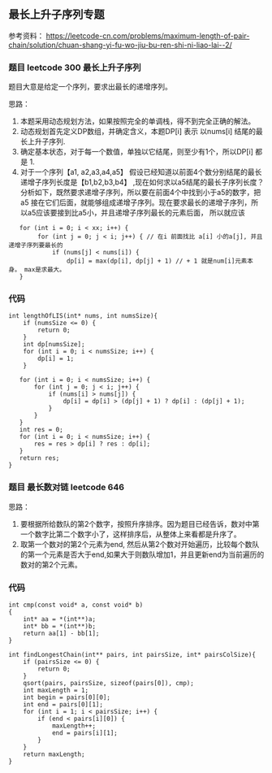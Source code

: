 ## 最长上升子序列专题

参考资料：
https://leetcode-cn.com/problems/maximum-length-of-pair-chain/solution/chuan-shang-yi-fu-wo-jiu-bu-ren-shi-ni-liao-lai--2/

### 题目 leetcode 300 最长上升子序列
题目大意是给定一个序列，要求出最长的递增序列。

思路：
1. 本题采用动态规划方法，如果按照完全的单调栈，得不到完全正确的解法。
2. 动态规划首先定义DP数组，并确定含义，本题DP[i]  表示 以nums[i] 结尾的最长上升子序列.
3. 确定基本状态，对于每一个数值，单独以它结尾，则至少有1个，所以DP[i] 都是 1.
4. 对于一个序列【a1, a2,a3,a4,a5】 假设已经知道以前面4个数分别结尾的最长递增子序列长度是【b1,b2,b3,b4】 ,现在如何求以a5结尾的最长子序列长度？
   分析如下，既然要求递增子序列，所以要在前面4个中找到小于a5的数字，把a5 接在它们后面，就能够组成递增子序列。现在要求最长的递增子序列，所以a5应该要接到比a5小，并且递增子序列最长的元素后面，
   所以就应该
```
   for (int i = 0; i < xx; i++) {
        for (int j = 0; j < i; j++) { // 在i 前面找比 a[i] 小的a[j], 并且递增子序列要最长的
            if (nums[j] < nums[i]) {
                dp[i] = max(dp[i], dp[j] + 1) // + 1 就是num[i]元素本身。 max是求最大。
   }
```
### 代码
```
int lengthOfLIS(int* nums, int numsSize){
    if (numsSize <= 0) {
        return 0;
    }
    int dp[numsSize];
    for (int i = 0; i < numsSize; i++) {
        dp[i] = 1;
    }

   for (int i = 0; i < numsSize; i++) {
       for (int j = 0; j < i; j++) {
           if (nums[i] > nums[j]) {
               dp[i] = dp[i] > (dp[j] + 1) ? dp[i] : (dp[j] + 1);
           }
       }
   } 
   int res = 0;
   for (int i = 0; i < numsSize; i++) {
       res = res > dp[i] ? res : dp[i];
   }
   return res;
}
```

### 题目 最长数对链 leetcode 646

思路：
1. 要根据所给数队的第2个数字，按照升序排序。因为题目已经告诉，数对中第一个数字比第二个数字小了，这样排序后，从整体上来看都是升序了。
2. 取第一个数对的第2个元素为end, 然后从第2个数对开始遍历，比较每个数队的第一个元素是否大于end,如果大于则数队增加1，并且更新end为当前遍历的数对的第2个元素。

### 代码
```
int cmp(const void* a, const void* b)
{
    int* aa = *(int**)a;
    int* bb = *(int**)b;
    return aa[1] - bb[1];
}

int findLongestChain(int** pairs, int pairsSize, int* pairsColSize){
    if (pairsSize <= 0) {
        return 0;
    }
    qsort(pairs, pairsSize, sizeof(pairs[0]), cmp);
    int maxLength = 1;
    int begin = pairs[0][0];
    int end = pairs[0][1];
    for (int i = 1; i < pairsSize; i++) {
        if (end < pairs[i][0]) {
            maxLength++;
            end = pairs[i][1];
        }
    }
    return maxLength;
}
```


